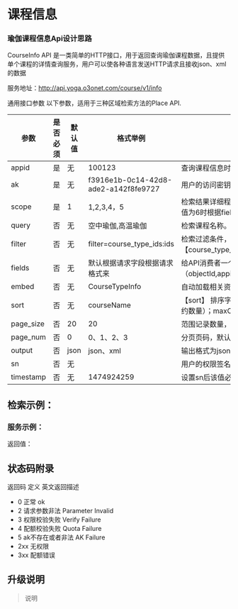 # 课程信息

### 瑜伽课程信息Api设计思路

CourseInfo API 是一类简单的HTTP接口，用于返回查询瑜伽课程数据，且提供单个课程的详情查询服务，用户可以使各种语言发送HTTP请求且接收json、xml的数据

服务地址：http://api.yoga.o3onet.com/course/v1/info

通用接口参数 以下参数，适用于三种区域检索方法的Place API.

| 参数        | 是否必须   |  默认值  |  格式举例  |  含义  |
| --------   | -----  | ----  | ----  | ----  |
|appid| 是|无|100123|查询课程信息时，app的ID信息|
|  ak |是|无|f3916e1b-0c14-42d8-ade2-a142f8fe9727|用户的访问密钥，必填项。|
|scope|是|1|1,2,3,4，5|检索结果详细程度。取值为1 或空，则返回基本信息；取值为2，返回课程详细信息；取值为3,返回包含前面信息及课程类别信息(courseTypeInfo)取值为4,返回包含前面信息及页面显示控制信息(pageConfigInfo);取值为5,显示课程所有的信息;取值为6时根据fields的字段来控制|
|  query | 否  |  无 |  空中瑜伽,高温瑜伽 | 检索课程名称。支持多个关键字并集检索。不同关键字间以$符号分隔，最多支持10个关键字检索。如:”空中瑜伽$高温瑜伽” |
|filter|否|无|  filter=course_type_ids:ids |检索过滤条件，当scope取值为2时才会调用这些过滤信息。默认为1时不做过滤排序处理:各个字段间采用竖线分隔。<br/> 【course_type_ids】 课程类别id，注意：设置该字段可提高检索速度和过滤精度，各个Id之间以,分隔开来 。| 
|fields|否|无|默认根据请求字段根据请求格式来|给API消费者一个可以选择字段的能力,各个字段间以,分隔。仅当scope为6时生效。取值为（objectId,appid,courseName,courseDescribe,courseDetailDescribe,courseHourLength,maxOrderNum,maxOrderLineUpNum,imgUrl_courseImg,addressInfoId,courseTypeId,isShowOnPage,pageShowConfig,otherInfoConfig,note）|
|embed|否|无|CourseTypeInfo|自动加载相关资源，仅当SCOPE为6自定义时生效,以逗号为分隔串。值为(AddressInfo,CourseTypeInfo)|
|sort|否|无|courseName|【sort】 排序字段,可以选择多种排序组合方式,排序规则以逗号为分隔,排序方式以+-为区分（+号可以不用写 -号为倒序排列） 取值有： default（默认）；courseName（课程名称）；courseHourLength（课程时长）；maxOrderNum（最大可预约数量）；maxOrderLineUpNum（最大可排队数量）；createAt(创建时间);updateAt(更新时间); |
|page_size|否|20|20|范围记录数量，默认为10条记录，最大返回20条。多关键字检索时，返回的记录数为关键字个数*page_size。|
|page_num|否|0|0、1、2、3|分页页码，默认为0,0代表第一页，1代表第二页，以此类推。|
|output | 否|json|json、xml|输出格式为json或者xml|
|sn	|否|	无	||用户的权限签名。|
|timestamp|	否|	无|1474924259	|设置sn后该值必填。|

## 检索示例：

### 服务示例：

返回值：

## 状态码附录

返回码	定义	英文返回描述
- 0	正常	ok
- 2	请求参数非法	Parameter Invalid
- 3	权限校验失败	Verify Failure
- 4	配额校验失败	Quota Failure
- 5	ak不存在或者非法	AK Failure
- 2xx	无权限	
- 3xx	配额错误

## 升级说明

> 说明



> 

